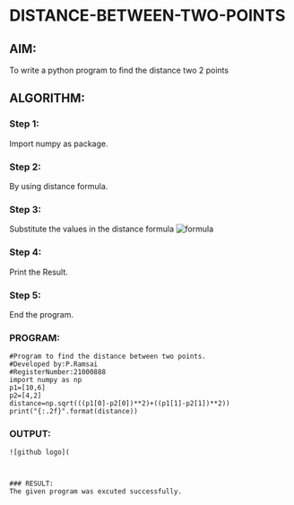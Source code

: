 # DISTANCE-BETWEEN-TWO-POINTS

## AIM:
To write a python program to find the distance two 2 points
## ALGORITHM:
### Step 1:
Import numpy as package.
### Step 2: 
By using distance formula.
### Step 3: 
Substitute the values in the distance formula  ![formula](/formula.jpg)
### Step 4: 
Print the Result.
### Step 5: 
End the program.
### PROGRAM:
```
#Program to find the distance between two points.
#Developed by:P.Ramsai
#RegisterNumber:21000888
import numpy as np
p1=[10,6]
p2=[4,2]
distance=np.sqrt(((p1[0]-p2[0])**2)+((p1[1]-p2[1])**2))
print("{:.2f}".format(distance))
```
  


### OUTPUT:
```
![github logo](



### RESULT:
The given program was excuted successfully.
